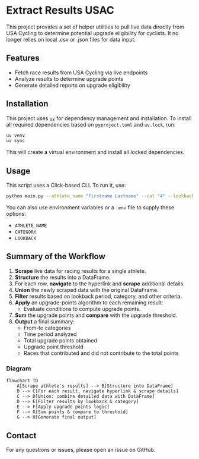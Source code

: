 # Extract Results USAC

This project provides a set of helper utilities to pull live data directly from USA Cycling to determine potential upgrade eligibility for cyclists. It no longer relies on local .csv or .json files for data input.

## Features

- Fetch race results from USA Cycling via live endpoints
- Analyze results to determine upgrade points
- Generate detailed reports on upgrade eligibility

## Installation

This project uses [`uv`](https://github.com/astral-sh/uv) for dependency management and installation. To install all required dependencies based on `pyproject.toml` and `uv.lock`, run:

```bash
uv venv
uv sync
```

This will create a virtual environment and install all locked dependencies.

## Usage

This script uses a Click-based CLI. To run it, use:

```bash
python main.py --athlete_name "Firstname Lastname" --cat "4" --lookback 12mo
```

You can also use environment variables or a `.env` file to supply these options:

- `ATHLETE_NAME`
- `CATEGORY`
- `LOOKBACK`

## Summary of the Workflow

1. **Scrape** live data for racing results for a single athlete.
2. **Structure** the results into a DataFrame.
3. For each row, **navigate** to the hyperlink and **scrape** additional details.
4. **Union** the newly scraped data with the original DataFrame.
5. **Filter** results based on lookback period, category, and other criteria.
6. **Apply** an upgrade-points algorithm to each remaining result:
   - Evaluate conditions to compute upgrade points.
7. **Sum** the upgrade points and **compare** with the upgrade threshold.
8. **Output** a final summary:
   - From-to categories
   - Time period analyzed
   - Total upgrade points obtained
   - Upgrade point threshold
   - Races that contributed and did not contribute to the total points

### Diagram

```mermaid
flowchart TD
    A[Scrape athlete's results] --> B[Structure into DataFrame]
    B --> C[For each result, navigate hyperlink & scrape details]
    C --> D[Union: combine detailed data with DataFrame]
    D --> E[Filter results by lookback & category]
    E --> F[Apply upgrade points logic]
    F --> G[Sum points & compare to threshold]
    G --> H[Generate final output]
```

## Contact

For any questions or issues, please open an issue on GitHub.
